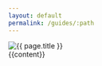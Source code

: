 ```yaml
---
layout: default
permalink: /guides/:path
---
```

<div class="row">
    <div class="col-md-4">
        <img src="{{ page.image }}" alt="{{ page.title }}">
    </div>
    <div class="col-md-8">
        {{content}}
    </div>
</div> 